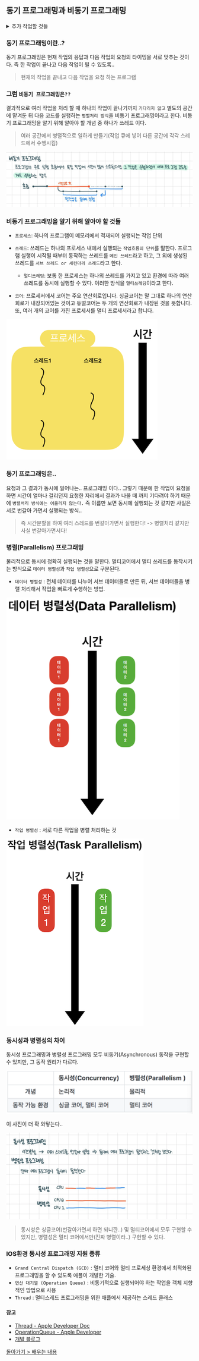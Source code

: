 ## 동기 프로그래밍과 비동기 프로그래밍

<details><summary>추가 작업할 것들</summary>
<li>비동기 처리기술 GCD, OperationQueue 확실하게 정리하기</li>
</details>

### 동기 프로그래밍이란..?
동기 프로그래밍은 현재 작업의 응답과 다음 작업의 요청의 타이밍을 서로 맞추는 것이다. 즉 한 작업이 끝나고 다음 작업이 될 수 있도록..
> 현재의 작업을 끝내고 다음 작업을 요청 하는 프로그램


### 그럼 `비동기 프로그래밍은??`

결과적으로 여러 작업을 처리 할 때 하나의 작업이 끝나기까지 `기다리지 않고` 별도의 공간에 맡겨둔 뒤 다음 코드를 실행하는 `병렬처리 방식`을 비동기 프로그래밍이라고 한다. 비동기 프로그래밍을 알기 위해 알아야 할 개념 중 하나가 쓰레드 이다.

> 여러 공간에서 병렬적으로 일하게 만들기(작업 큐에 넣어 다른 공간에 각각 스레드에서 수행시킴)

![](./img/Thread0.png)

### 비동기 프로그래밍을 알기 위해 알아야 할 것들

- `프로세스`: 하나의 프로그램이 메모리에서 적재되어 실행되는 작업 단위

- `쓰레드`: 쓰레드는 하나의 프로세스 내에서 실행되는 `작업흐름의 단위`를 말한다. 프로그램 실행이 시작될 때부터 동작하는 쓰레드를 `메인 쓰레드`라고 하고, 그 외에 생성된 쓰레드를 `서브 쓰레드 or 세컨더리 쓰레드`라고 한다.
  - `멀디쓰레딩`: 보통 한 프로세스는 하나의 쓰레드를 가지고 있고 환경에 따라 여러 쓰레드를 동시에 실행할 수 있다. 이러한 방식을 `멀티쓰레딩`이라고 한다. 
- `코어`: 프로세서에서 코어는 주요 연산회로입니다. 싱글코어는 말 그대로 하나의 연산회로가 내장되어있는 것이고 듀얼코어는 두 개의 연산회로가 내장된 것을 뜻합니다. 또, 여러 개의 코어를 가진 프로세서를 멀티 프로세서라고 합니다.

![img](./img/Thread1.png)

### 동기 프로그래밍은..

요청과 그 결과가 동시에 일어나는.. 프로그래밍 이다.. 그렇기 때문에 한 작업이 요청을 하면 시간이 얼마나 걸리던지 요청한 자리에서 결과가 나올 때 까지 기다려야 하기 때문에 `병렬처리 방식에는 어울리지 않는다.` 즉 이름만 보면 동시에 실행되는 것 같지만 사실은 서로 번갈아 가면서 실행되는 방식..
> 즉 시간분할을 하여 여러 스레드를 번갈아가면서 실행한다! -> 병렬처리 같지만 사실 번갈아가면서다!

### 병렬(Parallelism) 프로그래밍

물리적으로 동시에 정확히 실행되는 것을 말한다. 멀티코어에서 멀티 쓰레드를 동작시키는 방식으로 `데이터 병렬성`과 `작업 병렬성`으로 구분된다.

- `데이터 병렬성` : 전체 데이터를 나누어 서브 데이터들로 만든 뒤, 서브 데이터들을 병렬 처리해서 작업을 빠르게 수행하는 방법.

![img](./img/Thread4.png)

- `작업 병렬성` : 서로 다른 작업을 병렬 처리하는 것

![img](./img/Thread5.png)

### 동시성과 병렬성의 차이

동시성 프로그래밍과 병렬성 프로그래밍 모두 비동기(Asynchronous) 동작을 구현할 수 있지만, 그 동작 원리가 다르다.

![img](./img/img1.png)

이 사진이 더 확 와닿는다..

![](./img/img2.png)

> 동시성은 싱글코어(번갈아가면서 하면 되니깐..) 및 멀티코어에서 모두 구현할 수 있지만, 병렬성은 멀티 코어에서만(진짜 병렬이라..) 구현할 수 있다.

### IOS환경 동시성 프로그래밍 지원 종류

- `Grand Central Dispatch (GCD)` : 멀티 코어와 멀티 프로세싱 환경에서 최적화된 프로그래밍을 할 수 있도록 애플이 개발한 기술.
- `연산 대기열 (Operation Queue)` : 비동기적으로 실행되어야 하는 작업을 객체 지향적인 방법으로 사용
- `Thread` : 멀티스레드 프로그래밍을 위한 애플에서 제공하는 스레드 클래스


#### 참고

- [Thread - Apple Developer Doc](https://developer.apple.com/documentation/foundation/thread)
- [OperationQueue - Apple Developer](https://developer.apple.com/documentation/foundation/operationqueue)
- [개발 블로그](https://etst.tistory.com/114)


[돌아가기 > 배우는 내용](#배우는-내용)